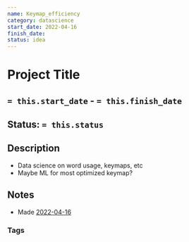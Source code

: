 ```yaml
---
name: Keymap_efficiency
category: datascience
start_date: 2022-04-16
finish_date:
status: idea
---
```

# Project Title
## `= this.start_date` - `= this.finish_date`
## Status: `= this.status`
## Description
- Data science on word usage, keymaps, etc
- Maybe ML for most optimized keymap?

## Notes
- Made [2022-04-16](../Daily_Notes/2022-04-16.md)
### Tags